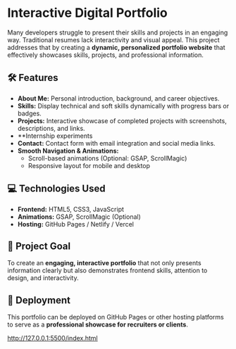 # Interactive Digital Portfolio

Many developers struggle to present their skills and projects in an engaging way. Traditional resumes lack interactivity and visual appeal. This project addresses that by creating a **dynamic, personalized portfolio website** that effectively showcases skills, projects, and professional information.

## 🛠️ Features

- **About Me:** Personal introduction, background, and career objectives.  
- **Skills:** Display technical and soft skills dynamically with progress bars or badges.  
- **Projects:** Interactive showcase of completed projects with screenshots, descriptions, and links.
- **Internship experiments
- **Contact:** Contact form with email integration and social media links.  
- **Smooth Navigation & Animations:**  
  - Scroll-based animations (Optional: GSAP, ScrollMagic)  
  - Responsive layout for mobile and desktop  

## 💻 Technologies Used

- **Frontend:** HTML5, CSS3, JavaScript  
- **Animations:** GSAP, ScrollMagic (Optional)  
- **Hosting:** GitHub Pages / Netlify / Vercel  

## 📌 Project Goal

To create an **engaging, interactive portfolio** that not only presents information clearly but also demonstrates frontend skills, attention to design, and interactivity.

## 🚀 Deployment

This portfolio can be deployed on GitHub Pages or other hosting platforms to serve as a **professional showcase for recruiters or clients**.



http://127.0.0.1:5500/index.html

